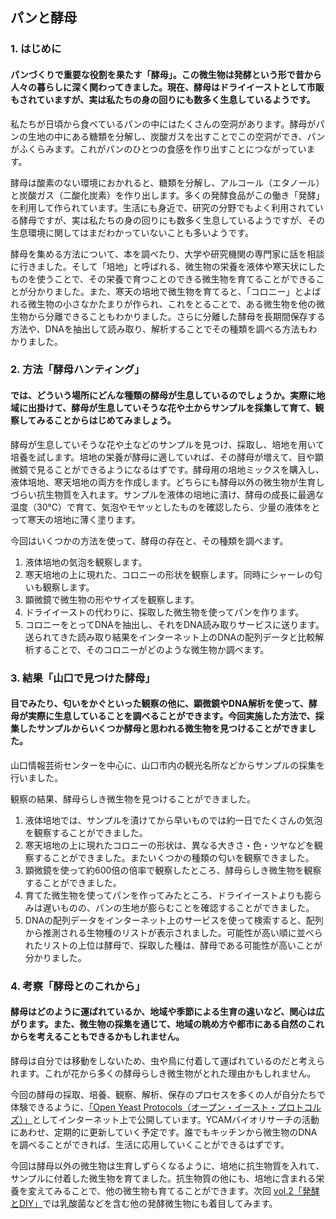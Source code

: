## パンと酵母

### 1. はじめに

#### パンづくりで重要な役割を果たす「酵母」。この微生物は発酵という形で昔から人々の暮らしに深く関わってきました。現在、酵母はドライイーストとして市販もされていますが、実は私たちの身の回りにも数多く生息しているようです。

私たちが日頃から食べているパンの中にはたくさんの空洞があります。酵母がパンの生地の中にある糖類を分解し、炭酸ガスを出すことでこの空洞ができ、パンがふくらみます。これがパンのひとつの食感を作り出すことにつながっています。

酵母は酸素のない環境におかれると、糖類を分解し、アルコール（エタノール）と炭酸ガス（二酸化炭素）を作り出します。多くの発酵食品がこの働き「発酵」を利用して作られています。生活にも身近で、研究の分野でもよく利用されている酵母ですが、実は私たちの身の回りにも数多く生息しているようですが、その生息環境に関してはまだわかっていないことも多いようです。

酵母を集める方法について、本を調べたり、大学や研究機関の専門家に話を相談に行きました。そして「培地」と呼ばれる、微生物の栄養を液体や寒天状にしたものを使うことで、その栄養で育つことのできる微生物を育てることができることが分かりました。また、寒天の培地で微生物を育てると、「コロニー」とよばれる微生物の小さなかたまりが作られ、これをとることで、ある微生物を他の微生物から分離できることもわかりました。さらに分離した酵母を長期間保存する方法や、DNAを抽出して読み取り、解析することでその種類を調べる方法もわかりました。


### 2. 方法「酵母ハンティング」
#### では、どういう場所にどんな種類の酵母が生息しているのでしょうか。実際に地域に出掛けて、酵母が生息していそうな花や土からサンプルを採集して育て、観察してみることからはじめてみましょう。

酵母が生息していそうな花や土などのサンプルを見つけ、採取し、培地を用いて培養を試します。培地の栄養が酵母に適していれば、その酵母が増えて、目や顕微鏡で見ることができるようになるはずです。酵母用の培地ミックスを購入し、液体培地、寒天培地の両方を作成します。どちらにも酵母以外の微生物が生育しづらい抗生物質を入れます。サンプルを液体の培地に漬け、酵母の成長に最適な温度（30℃）で育て、気泡やモヤッとしたものを確認したら、少量の液体をとって寒天の培地に薄く塗ります。

今回はいくつかの方法を使って、酵母の存在と、その種類を調べます。
1. 液体培地の気泡を観察します。
2. 寒天培地の上に現れた、コロニーの形状を観察します。同時にシャーレの匂いも観察します。
3. 顕微鏡で微生物の形やサイズを観察します。
4. ドライイーストの代わりに、採取した微生物を使ってパンを作ります。
5. コロニーをとってDNAを抽出し、それをDNA読み取りサービスに送ります。送られてきた読み取り結果をインターネット上のDNAの配列データと比較解析することで、そのコロニーがどのような微生物か調べます。

### 3. 結果「山口で見つけた酵母」
#### 目でみたり、匂いをかぐといった観察の他に、顕微鏡やDNA解析を使って、酵母が実際に生息していることを調べることができます。今回実施した方法で、採集したサンプルからいくつか酵母と思われる微生物を見つけることができました。

山口情報芸術センターを中心に、山口市内の観光名所などからサンプルの採集を行いました。  

観察の結果、酵母らしき微生物を見つけることができました。  

1. 液体培地では、サンプルを漬けてから早いものでは約一日でたくさんの気泡を観察することができました。
2. 寒天培地の上に現れたコロニーの形状は、異なる大きさ・色・ツヤなどを観察することができました。またいくつかの種類の匂いを観察できました。
3. 顕微鏡を使って約600倍の倍率で観察したところ、酵母らしき微生物を観察することができました。
4. 育てた微生物を使ってパンを作ってみたところ、ドライイーストよりも膨らみは遅いものの、パンの生地が膨らむことを確認することができました。
5. DNAの配列データをインターネット上のサービスを使って検索すると、配列から推測される生物種のリストが表示されました。可能性が高い順に並べられたリストの上位は酵母で、採取した種は、酵母である可能性が高いことが分かりました。  

### 4. 考察「酵母とのこれから」
#### 酵母はどのように運ばれているか、地域や季節による生育の違いなど、関心は広がります。また、微生物の採集を通じて、地域の眺め方や都市にある自然のこれからを考えることもできるかもしれません。  
酵母は自分では移動をしないため、虫や鳥に付着して運ばれているのだと考えられます。これが花から多くの酵母らしき微生物がとれた理由かもしれません。

今回の酵母の採取、培養、観察、解析、保存のプロセスを多くの人が自分たちで体験できるように、[「Open Yeast Protocols（オープン・イースト・プロトコルズ）」](https://github.com/YCAMInterlab/OpenYeastProtocols)としてインターネット上で公開しています。YCAMバイオリサーチの活動にあわせ、定期的に更新していく予定です。誰でもキッチンから微生物のDNAを調べることができれば、生活に応用していくことができるはずです。  

今回は酵母以外の微生物は生育しずらくなるように、培地に抗生物質を入れて、サンプルに付着した微生物を育てました。抗生物質の他にも、培地に含まれる栄養を変えてみることで、他の微生物も育てることができます。次回 [vol.2「発酵とDIY」](https://github.com/YCAMInterlab/BioTIPS/blob/master/2016/2_fermentationanddiy.md)では乳酸菌などを含む他の発酵微生物にも着目してみます。  
